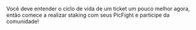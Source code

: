 Você deve entender o ciclo de vida de um ticket um pouco melhor agora, então comece a realizar staking com seus PicFight e participe da comunidade!
